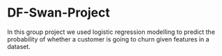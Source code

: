 # DF-Swan-Project
In this group project we used logistic regression modelling to predict the probability of whether a customer is going to churn given features in a dataset.
